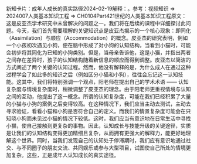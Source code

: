 

新知卡片：成年人成长的真实路径2024-02-19解释：。参考：视频知识 => 2024007人类基本知识工程 => CH0104Part421世纪的人类基本知识工程原文：这是皮亚杰学术研究中未曾解决的问题之一。我们将在后续的课程中详细探讨此问题。今天，我们首先需要理解的关键知识点是皮亚杰揭示的一个核心现象：即同化（Assimilation）与顺应（Accommodation）的概念。皮亚杰的研究表明，例如一个小孩初次遇见小狗，便在脑中形成了对小狗的认知结构，当看到小猫时，可能会初步将其同化为已知的小狗类别。但是，当母亲告诉他，这是小猫，并指出两者之间存在差异时，孩子的认知结构随着新信息的顺应而得到调整。皮亚杰以简洁的方式阐述了两个关键的认知过程。然而，他没有解释的是，为什么成人在通过这种过程学会了如此多的知识之后（例如区分小猫和小狗），往往会忘记这一认知技能。这其中，我们将特别强调一个观点，阳老师在提出自己的学术术语 —— 认知复杂度与情境复杂度时，稍微调整了皮亚杰的理念。由于阳老师更重视情境与认知之间的互动，他提出了这一概念。所谓的认知复杂度，可能在我们已经积累了大量的小猫与小狗的案例之后变得较高。在这种情况下，我们应当主动去测试，主动去寻求验证，看看小猫和小狗是否符合自己的定义。而我们的情景复杂度可能会在只知晓小狗而未见过小猫的情况下较低。这时，我们应当有意识地在日常生活中寻找小猫，使自己接触到更复杂的事物。因此，认知成长与技能升级的关键途径，实质是让我们的认知结构变得更加精细且复杂，从而拥有更强大的解释力，能更好地理解这个世界。同时，当我们发现自己的认知处于停滞期时，我们应有意识地通过社交、与不同圈子的朋友交流、共同娱乐或参与大型项目，试图使自己所处的情境更加复杂。这些，正是成年人认知成长的真实途径。